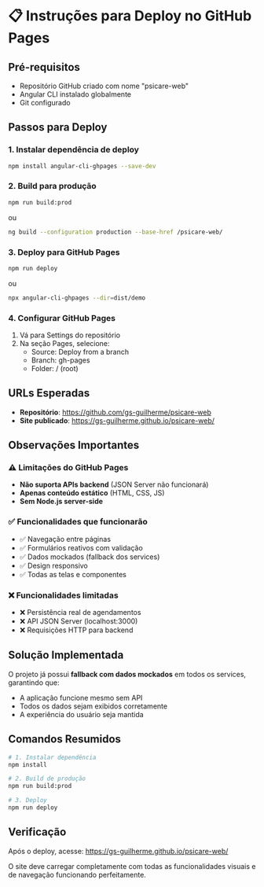 # 📋 Instruções para Deploy no GitHub Pages

## Pré-requisitos
- Repositório GitHub criado com nome "psicare-web"
- Angular CLI instalado globalmente
- Git configurado

## Passos para Deploy

### 1. Instalar dependência de deploy
```bash
npm install angular-cli-ghpages --save-dev
```

### 2. Build para produção
```bash
npm run build:prod
```
ou
```bash
ng build --configuration production --base-href /psicare-web/
```

### 3. Deploy para GitHub Pages
```bash
npm run deploy
```
ou
```bash
npx angular-cli-ghpages --dir=dist/demo
```

### 4. Configurar GitHub Pages
1. Vá para Settings do repositório
2. Na seção Pages, selecione:
   - Source: Deploy from a branch
   - Branch: gh-pages
   - Folder: / (root)

## URLs Esperadas
- **Repositório**: https://github.com/gs-guilherme/psicare-web
- **Site publicado**: https://gs-guilherme.github.io/psicare-web/

## Observações Importantes

### ⚠️ Limitações do GitHub Pages
- **Não suporta APIs backend** (JSON Server não funcionará)
- **Apenas conteúdo estático** (HTML, CSS, JS)
- **Sem Node.js server-side**

### ✅ Funcionalidades que funcionarão
- ✅ Navegação entre páginas
- ✅ Formulários reativos com validação
- ✅ Dados mockados (fallback dos services)
- ✅ Design responsivo
- ✅ Todas as telas e componentes

### ❌ Funcionalidades limitadas
- ❌ Persistência real de agendamentos
- ❌ API JSON Server (localhost:3000)
- ❌ Requisições HTTP para backend

## Solução Implementada
O projeto já possui **fallback com dados mockados** em todos os services, garantindo que:
- A aplicação funcione mesmo sem API
- Todos os dados sejam exibidos corretamente
- A experiência do usuário seja mantida

## Comandos Resumidos
```bash
# 1. Instalar dependência
npm install

# 2. Build de produção
npm run build:prod

# 3. Deploy
npm run deploy
```

## Verificação
Após o deploy, acesse: https://gs-guilherme.github.io/psicare-web/

O site deve carregar completamente com todas as funcionalidades visuais e de navegação funcionando perfeitamente.